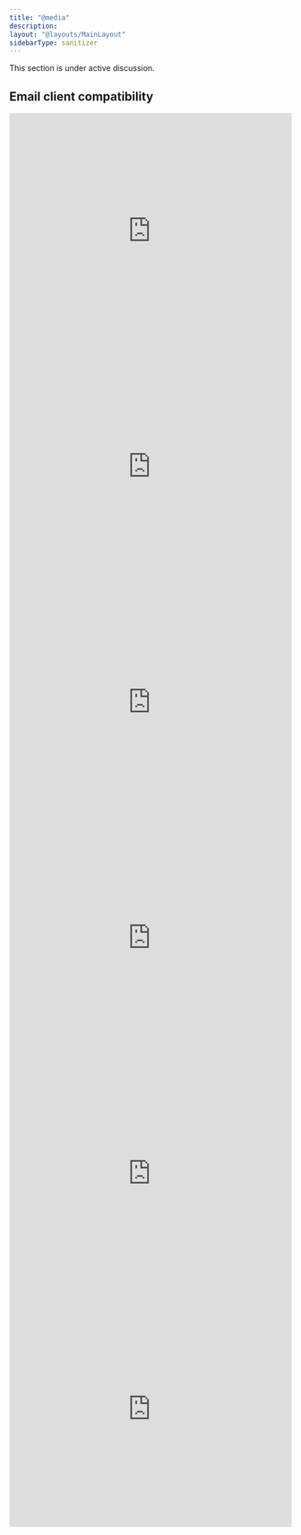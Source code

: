 ```yaml
---
title: "@media"
description:
layout: "@layouts/MainLayout"
sidebarType: sanitizer
---
```


This section is under active discussion.

## Email client compatibility

<iframe title="Can I email… @media" src="https://embed.caniemail.com/css-at-media/" width="640" height="420" style="width:100%; max-width:40rem; height:26.25rem; border:none;" loading="lazy"></iframe>

<iframe title="Can I email… 
@media (prefers-reduced-motion)" src="https://embed.caniemail.com/css-at-media-prefers-reduced-motion/" width="640" height="420" style="width:100%; max-width:40rem; height:26.25rem; border:none;" loading="lazy"></iframe>

<iframe title="Can I email… 
@media (prefers-color-scheme)" src="https://embed.caniemail.com/css-at-media-prefers-color-scheme/" width="640" height="420" style="width:100%; max-width:40rem; height:26.25rem; border:none;" loading="lazy"></iframe>

<iframe title="Can I email… 
@media (orientation)" src="https://embed.caniemail.com/css-at-media-orientation/" width="640" height="420" style="width:100%; max-width:40rem; height:26.25rem; border:none;" loading="lazy"></iframe>

<iframe title="Can I email… 
@media (hover), @media (any-hover)" src="https://embed.caniemail.com/css-at-media-hover/" width="640" height="420" style="width:100%; max-width:40rem; height:26.25rem; border:none;" loading="lazy"></iframe>

<iframe title="Can I email… 
@media (-webkit-device-pixel-ratio)" src="https://embed.caniemail.com/css-at-media-device-pixel-ratio/" width="640" height="420" style="width:100%; max-width:40rem; height:26.25rem; border:none;" loading="lazy"></iframe>